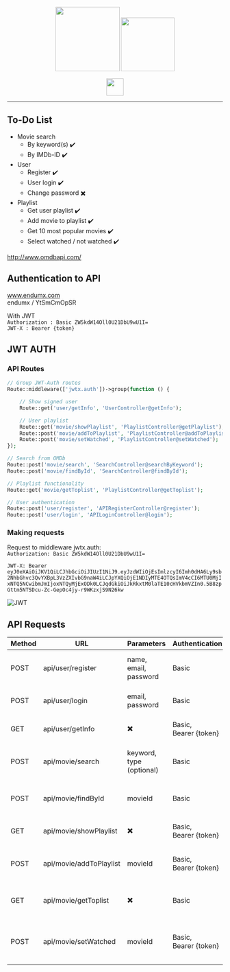 
<p align="center">
  <img height="150px" src="https://media.discordapp.net/attachments/499833921513586688/512349750163669004/movieappsmall.png">
   <img height="125px" src="https://media.discordapp.net/attachments/499833921513586688/512350532401233930/movieapptransparent.png">
</p>
<p align="center">
    <img height="40px" src="https://cdn.worldvectorlogo.com/logos/angular-3.svg">
</p>

***


## To-Do List

* Movie search
    * By keyword(s) ✔️	
    * By IMDb-ID ✔️
* User
    * Register ✔️
    * User login ✔️
    * Change password ✖️
* Playlist
    * Get user playlist ✔️
    * Add movie to playlist ✔️
    * Get 10 most popular movies ✔️
    * Select watched / not watched ✔️

http://www.omdbapi.com/

## Authentication to API

www.endumx.com  
endumx / YtSmCmOpSR

With JWT  
`Authorization : Basic ZW5kdW14Oll0U21DbU9wU1I=`  
`JWT-X : Bearer {token}`


## JWT AUTH

### API Routes

```php
// Group JWT-Auth routes
Route::middleware(['jwtx.auth'])->group(function () {

    // Show signed user
    Route::get('user/getInfo', 'UserController@getInfo');

    // User playlist
    Route::get('movie/showPlaylist', 'PlaylistController@getPlaylist');
    Route::post('movie/addToPlaylist', 'PlaylistController@addToPlaylist');
    Route::post('movie/setWatched', 'PlaylistController@setWatched');
});

// Search from OMDb
Route::post('movie/search', 'SearchController@searchByKeyword');
Route::post('movie/findById', 'SearchController@findById');

// Playlist functionality
Route::get('movie/getToplist', 'PlaylistController@getToplist');

// User authentication
Route::post('user/register', 'APIRegisterController@register');
Route::post('user/login', 'APILoginController@login');
```

### Making requests

Request to middleware jwtx.auth:  
`Authorization: Basic ZW5kdW14Oll0U21DbU9wU1I=`  
  
`JWT-X: Bearer eyJ0eXAiOiJKV1QiLCJhbGciOiJIUzI1NiJ9.eyJzdWIiOjEsImlzcyI6Imh0dHA6Ly9sb2NhbGhvc3QvYXBpL3VzZXIvbG9naW4iLCJpYXQiOjE1NDIyMTE4OTQsImV4cCI6MTU0MjIxNTQ5NCwibmJmIjoxNTQyMjExODk0LCJqdGkiOiJkRkxtM0laTE10cHVkbmVZIn0.5B8zpGttm5NTSDcu-Zc-GepOc4jy-r9WKzxjS9N26kw`

![JWT](https://media.discordapp.net/attachments/499833921513586688/512304344461475851/unknown.png)




## API Requests

| Method | URL | Parameters | Authentication | Description |
|--------|-----|------------|----------------|-------------|
| POST | api/user/register | name, email, password | Basic | Register user and return JWT-token |
| POST | api/user/login | email, password | Basic | Login user and return JWT-token |
| GET | api/user/getInfo | ✖️ | Basic,<br>Bearer {token} | Return signed user information |
| POST | api/movie/search | keyword,<br> type (optional) | Basic | Returns search results by keyword |
| POST | api/movie/findById | movieId | Basic | Returns all details from a single movie |
| GET | api/movie/showPlaylist | ✖️ | Basic, <br>Bearer {token} | Returns signed user own playlist |
| POST | api/movie/addToPlaylist | movieId | Basic, <br>Bearer {token} | Saves movie to user own playlist |
| GET | api/movie/getToplist | ✖️ | Basic | Return 10 most popular movies |
| POST | api/movie/setWatched | movieId | Basic,<br>Bearer {token} | Sets 'watched' to true if false and vice versa |


